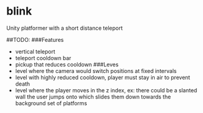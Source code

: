 # blink
Unity platformer with a short distance teleport

##TODO:
###Features
- vertical teleport
- teleport cooldown bar
- pickup that reduces cooldown
###Leves
- level where the camera would switch positions at fixed intervals
- level with highly reduced cooldown, player must stay in air to prevent death
- level where the player moves in the z index, ex: there could be a slanted wall the user jumps onto which slides them down towards the background set of platforms
